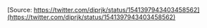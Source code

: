 [Source: https://twitter.com/diprjk/status/1541397943403458562](https://twitter.com/diprjk/status/1541397943403458562)